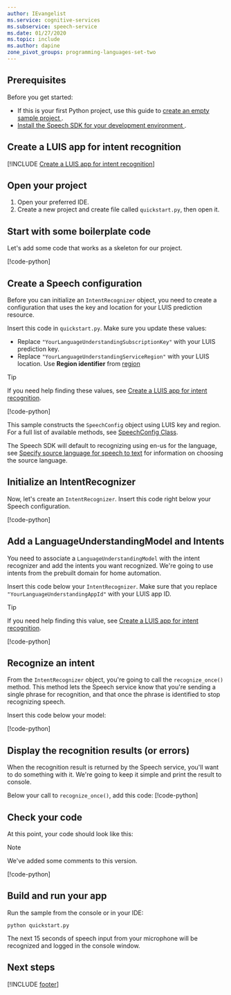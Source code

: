 ```yaml
---
author: IEvangelist
ms.service: cognitive-services
ms.subservice: speech-service
ms.date: 01/27/2020
ms.topic: include
ms.author: dapine
zone_pivot_groups: programming-languages-set-two
---
```


## Prerequisites

Before you get started:

* If this is your first Python project, use this guide to <a href="~/articles/cognitive-services/Speech-Service/quickstarts/create-project.md" target="_blank">create an empty sample project <span class="docon docon-navigate-external x-hidden-focus"></span></a>.
* <a href="~/articles/cognitive-services/Speech-Service/quickstarts/setup-platform.md" target="_blank">Install the Speech SDK for your development environment <span class="docon docon-navigate-external x-hidden-focus"></span></a>.

## Create a LUIS app for intent recognition

[!INCLUDE [Create a LUIS app for intent recognition](../luis-sign-up.md)]

## Open your project

1. Open your preferred IDE.
2. Create a new project and create file called `quickstart.py`, then open it.

## Start with some boilerplate code

Let's add some code that works as a skeleton for our project.

[!code-python[](~/samples-cognitive-services-speech-sdk/quickstart/python/intent-recognition/quickstart.py?range=5-7)]

## Create a Speech configuration

Before you can initialize an `IntentRecognizer` object, you need to create a configuration that uses the key and location for your LUIS prediction resource.

Insert this code in `quickstart.py`. Make sure you update these values:

* Replace `"YourLanguageUnderstandingSubscriptionKey"` with your LUIS prediction key.
* Replace `"YourLanguageUnderstandingServiceRegion"` with your LUIS location. Use **Region identifier** from [region](https://aka.ms/speech/sdkregion)

>[!TIP]
> If you need help finding these values, see [Create a LUIS app for intent recognition](#create-a-luis-app-for-intent-recognition).

[!code-python[](~/samples-cognitive-services-speech-sdk/quickstart/python/intent-recognition/quickstart.py?range=12)]

This sample constructs the `SpeechConfig` object using LUIS key and region. For a full list of available methods, see [SpeechConfig Class](https://docs.microsoft.com/python/api/azure-cognitiveservices-speech/azure.cognitiveservices.speech.speechconfig).

The Speech SDK will default to recognizing using en-us for the language, see [Specify source language for speech to text](../../../../how-to-specify-source-language.md) for information on choosing the source language.

## Initialize an IntentRecognizer

Now, let's create an `IntentRecognizer`. Insert this code right below your Speech configuration.

[!code-python[](~/samples-cognitive-services-speech-sdk/quickstart/python/intent-recognition/quickstart.py?range=15)]

## Add a LanguageUnderstandingModel and Intents

You need to associate a `LanguageUnderstandingModel` with the intent recognizer and add the intents you want recognized. We're going to use intents from the prebuilt domain for home automation.

Insert this code below your `IntentRecognizer`. Make sure that you replace `"YourLanguageUnderstandingAppId"` with your LUIS app ID. 

>[!TIP]
> If you need help finding this value, see [Create a LUIS app for intent recognition](#create-a-luis-app-for-intent-recognition).

[!code-python[](~/samples-cognitive-services-speech-sdk/quickstart/python/intent-recognition/quickstart.py?range=19-27)]

## Recognize an intent

From the `IntentRecognizer` object, you're going to call the `recognize_once()` method. This method lets the Speech service know that you're sending a single phrase for recognition, and that once the phrase is identified to stop recognizing speech.

Insert this code below your model:

[!code-python[](~/samples-cognitive-services-speech-sdk/quickstart/python/intent-recognition/quickstart.py?range=35)]

## Display the recognition results (or errors)

When the recognition result is returned by the Speech service, you'll want to do something with it. We're going to keep it simple and print the result to console.

Below your call to `recognize_once()`, add this code:
[!code-python[](~/samples-cognitive-services-speech-sdk/quickstart/python/intent-recognition/quickstart.py?range=38-47)]

## Check your code

At this point, your code should look like this:

> [!NOTE]
> We've added some comments to this version.

[!code-python[](~/samples-cognitive-services-speech-sdk/quickstart/python/intent-recognition/quickstart.py?range=5-47)]

## Build and run your app

Run the sample from the console or in your IDE:

```
python quickstart.py
```

The next 15 seconds of speech input from your microphone will be recognized and logged in the console window.

## Next steps

[!INCLUDE [footer](./footer.md)]
